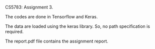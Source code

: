 CS5783: Assignment 3.

The codes are done in Tensorflow and Keras.

The data are loaded using the keras library. So, no path specification is required.

The report.pdf file contains the assignment report.


